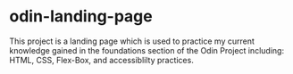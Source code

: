# odin-landing-page
This project is a landing page which is used to practice my current knowledge gained in the foundations section of the Odin Project including: HTML, CSS, Flex-Box, and accessiblilty practices. 